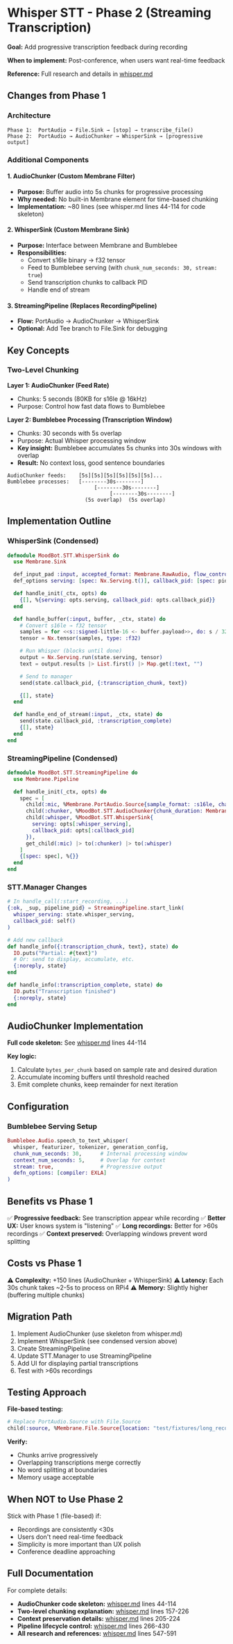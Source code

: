 # Whisper STT - Phase 2 (Streaming Transcription)

**Goal:** Add progressive transcription feedback during recording

**When to implement:** Post-conference, when users want real-time feedback

**Reference:** Full research and details in [whisper.md](./whisper.md)

## Changes from Phase 1

### Architecture

```
Phase 1:  PortAudio → File.Sink → [stop] → transcribe_file()
Phase 2:  PortAudio → AudioChunker → WhisperSink → [progressive output]
```

### Additional Components

#### 1. AudioChunker (Custom Membrane Filter)

- **Purpose:** Buffer audio into 5s chunks for progressive processing
- **Why needed:** No built-in Membrane element for time-based chunking
- **Implementation:** ~80 lines (see whisper.md lines 44-114 for code skeleton)

#### 2. WhisperSink (Custom Membrane Sink)

- **Purpose:** Interface between Membrane and Bumblebee
- **Responsibilities:**
  - Convert s16le binary → f32 tensor
  - Feed to Bumblebee serving (with `chunk_num_seconds: 30, stream: true`)
  - Send transcription chunks to callback PID
  - Handle end of stream

#### 3. StreamingPipeline (Replaces RecordingPipeline)

- **Flow:** PortAudio → AudioChunker → WhisperSink
- **Optional:** Add Tee branch to File.Sink for debugging

## Key Concepts

### Two-Level Chunking

**Layer 1: AudioChunker (Feed Rate)**

- Chunks: 5 seconds (80KB for s16le @ 16kHz)
- Purpose: Control how fast data flows to Bumblebee

**Layer 2: Bumblebee Processing (Transcription Window)**

- Chunks: 30 seconds with 5s overlap
- Purpose: Actual Whisper processing window
- **Key insight:** Bumblebee accumulates 5s chunks into 30s windows with overlap
- **Result:** No context loss, good sentence boundaries

```
AudioChunker feeds:    [5s][5s][5s][5s][5s][5s]...
Bumblebee processes:   [--------30s--------]
                            [--------30s--------]
                                 [--------30s--------]
                         (5s overlap)  (5s overlap)
```

## Implementation Outline

### WhisperSink (Condensed)

```elixir
defmodule MoodBot.STT.WhisperSink do
  use Membrane.Sink

  def_input_pad :input, accepted_format: Membrane.RawAudio, flow_control: :auto
  def_options serving: [spec: Nx.Serving.t()], callback_pid: [spec: pid()]

  def handle_init(_ctx, opts) do
    {[], %{serving: opts.serving, callback_pid: opts.callback_pid}}
  end

  def handle_buffer(:input, buffer, _ctx, state) do
    # Convert s16le → f32 tensor
    samples = for <<s::signed-little-16 <- buffer.payload>>, do: s / 32768.0
    tensor = Nx.tensor(samples, type: :f32)

    # Run Whisper (blocks until done)
    output = Nx.Serving.run(state.serving, tensor)
    text = output.results |> List.first() |> Map.get(:text, "")

    # Send to manager
    send(state.callback_pid, {:transcription_chunk, text})

    {[], state}
  end

  def handle_end_of_stream(:input, _ctx, state) do
    send(state.callback_pid, :transcription_complete)
    {[], state}
  end
end
```

### StreamingPipeline (Condensed)

```elixir
defmodule MoodBot.STT.StreamingPipeline do
  use Membrane.Pipeline

  def handle_init(_ctx, opts) do
    spec = [
      child(:mic, %Membrane.PortAudio.Source{sample_format: :s16le, channels: 1, sample_rate: 16_000}),
      child(:chunker, %MoodBot.STT.AudioChunker{chunk_duration: Membrane.Time.seconds(5)}),
      child(:whisper, %MoodBot.STT.WhisperSink{
        serving: opts[:whisper_serving],
        callback_pid: opts[:callback_pid]
      }),
      get_child(:mic) |> to(:chunker) |> to(:whisper)
    ]
    {[spec: spec], %{}}
  end
end
```

### STT.Manager Changes

```elixir
# In handle_call(:start_recording, ...)
{:ok, _sup, pipeline_pid} = StreamingPipeline.start_link(
  whisper_serving: state.whisper_serving,
  callback_pid: self()
)

# Add new callback
def handle_info({:transcription_chunk, text}, state) do
  IO.puts("Partial: #{text}")
  # Or: send to display, accumulate, etc.
  {:noreply, state}
end

def handle_info(:transcription_complete, state) do
  IO.puts("Transcription finished")
  {:noreply, state}
end
```

## AudioChunker Implementation

**Full code skeleton:** See [whisper.md](./whisper.md) lines 44-114

**Key logic:**

1. Calculate `bytes_per_chunk` based on sample rate and desired duration
2. Accumulate incoming buffers until threshold reached
3. Emit complete chunks, keep remainder for next iteration

## Configuration

### Bumblebee Serving Setup

```elixir
Bumblebee.Audio.speech_to_text_whisper(
  whisper, featurizer, tokenizer, generation_config,
  chunk_num_seconds: 30,      # Internal processing window
  context_num_seconds: 5,     # Overlap for context
  stream: true,               # Progressive output
  defn_options: [compiler: EXLA]
)
```

## Benefits vs Phase 1

✅ **Progressive feedback:** See transcription appear while recording
✅ **Better UX:** User knows system is "listening"
✅ **Long recordings:** Better for >60s recordings
✅ **Context preserved:** Overlapping windows prevent word splitting

## Costs vs Phase 1

⚠️ **Complexity:** +150 lines (AudioChunker + WhisperSink)
⚠️ **Latency:** Each 30s chunk takes ~2-5s to process on RPi4
⚠️ **Memory:** Slightly higher (buffering multiple chunks)

## Migration Path

1. Implement AudioChunker (use skeleton from whisper.md)
2. Implement WhisperSink (see condensed version above)
3. Create StreamingPipeline
4. Update STT.Manager to use StreamingPipeline
5. Add UI for displaying partial transcriptions
6. Test with >60s recordings

## Testing Approach

**File-based testing:**

```elixir
# Replace PortAudio.Source with File.Source
child(:source, %Membrane.File.Source{location: "test/fixtures/long_recording.raw"})
```

**Verify:**

- Chunks arrive progressively
- Overlapping transcriptions merge correctly
- No word splitting at boundaries
- Memory usage acceptable

## When NOT to Use Phase 2

Stick with Phase 1 (file-based) if:

- Recordings are consistently <30s
- Users don't need real-time feedback
- Simplicity is more important than UX polish
- Conference deadline approaching

## Full Documentation

For complete details:

- **AudioChunker code skeleton:** [whisper.md](./whisper.md) lines 44-114
- **Two-level chunking explanation:** [whisper.md](./whisper.md) lines 157-226
- **Context preservation details:** [whisper.md](./whisper.md) lines 205-224
- **Pipeline lifecycle control:** [whisper.md](./whisper.md) lines 266-430
- **All research and references:** [whisper.md](./whisper.md) lines 547-591
